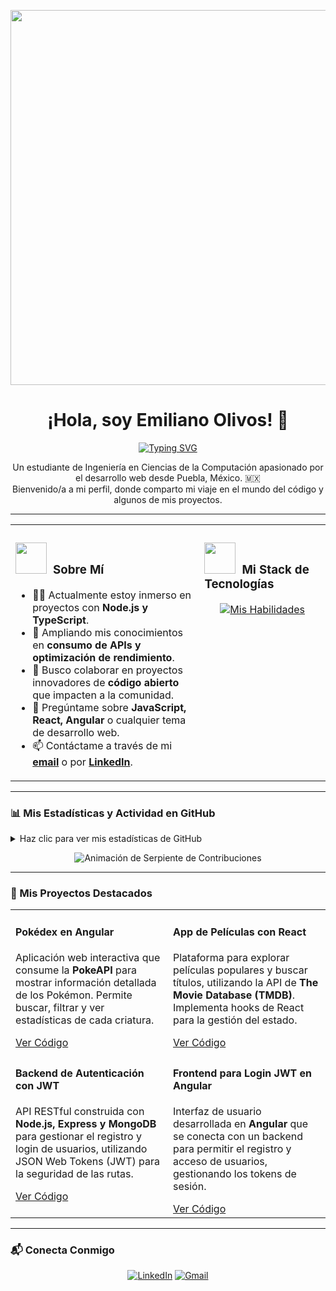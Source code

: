 <p align="center">
  <img src="https://media3.giphy.com/media/v1.Y2lkPTc5MGI3NjExaWluaGJtaWI3OHk5ajY2ZnEycjlqMng0eGJjZTBqNmlvMzV1dHRvOSZlcD12MV9pbnRlcm5hbF9naWZfYnlfaWQmY3Q9Zw/FcqKy4Kj7XOK0hCW4g/giphy.gif" width="600" />
</p>

<h1 align="center">¡Hola, soy Emiliano Olivos! 👋</h1>
<p align="center">
  <a href="https://git.io/typing-svg"><img src="https://readme-typing-svg.demolab.com/?font=Fira+Code&size=25&color=36BCF7&center=true&vCenter=true&width=400&height=50&lines=Desarrollador+Web;Estudiante+de+Computación;Entusiasta+Open+Source" alt="Typing SVG" /></a>
</p>
<p align="center">
  Un estudiante de Ingeniería en Ciencias de la Computación apasionado por el desarrollo web desde Puebla, México. 🇲🇽 <br />
  Bienvenido/a a mi perfil, donde comparto mi viaje en el mundo del código y algunos de mis proyectos.
</p>

---

<table>
  <tr>
    <td valign="top" width="60%">
      <h3>
        <img src="https://media.giphy.com/media/VgCDAzcKvsR6OM0uWg/giphy.gif" width="50px">
        &nbsp;Sobre Mí
      </h3>
      <ul>
        <li>👨‍💻 Actualmente estoy inmerso en proyectos con <strong>Node.js y TypeScript</strong>.</li>
        <li>🚀 Ampliando mis conocimientos en <strong>consumo de APIs y optimización de rendimiento</strong>.</li>
        <li>🤝 Busco colaborar en proyectos innovadores de <strong>código abierto</strong> que impacten a la comunidad.</li>
        <li>💬 Pregúntame sobre <strong>JavaScript, React, Angular</strong> o cualquier tema de desarrollo web.</li>
        <li>📫 Contáctame a través de mi <a href="mailto:olivosemiliano@gmail.com"><strong>email</strong></a> o por <a href="https://www.linkedin.com/in/emiliano-olivos-beltran-55a9ba372"><strong>LinkedIn</strong></a>.</li>
      </ul>
    </td>
    <td valign="top" width="40%">
      <h3>
      <img src="https://media.giphy.com/media/1iLzHqmJmN3eE/giphy.gif" width="50px">
      &nbsp;Mi Stack de Tecnologías
      </h3>
      <p align="center">
        <a href="https://skillicons.dev">
          <img src="https://skillicons.dev/icons?i=html,css,scss,js,ts,react,angular,python,django,c,git,docker,postman,vscode,gulp,nodejs&perline=4" alt="Mis Habilidades" />
        </a>
      </p>
    </td>
  </tr>
</table>

---

### 📊 Mis Estadísticas y Actividad en GitHub

<details>
  <summary>Haz clic para ver mis estadísticas de GitHub</summary>
  <p align="center">
    <img height="180em" src="https://github-readme-stats.vercel.app/api?username=0l1vos&show_icons=true&theme=tokyonight&include_all_commits=true&count_private=true"/>
    <img height="180em" src="https://github-readme-stats.vercel.app/api/top-langs/?username=0l1vos&layout=compact&langs_count=8&theme=tokyonight"/>
  </p>
</details>

<p align="center">
  <img src="https://raw.githubusercontent.com/0l1vos/0l1vos/output/github-contribution-grid-snake.svg" alt="Animación de Serpiente de Contribuciones"/>
</p>

---

### 🚀 Mis Proyectos Destacados

<table width="100%">
  <tr>
    <td width="50%" valign="top">
      <h4>Pokédex en Angular</h4>
      <p>Aplicación web interactiva que consume la <strong>PokeAPI</strong> para mostrar información detallada de los Pokémon. Permite buscar, filtrar y ver estadísticas de cada criatura.</p>
      <a href="https://github.com/0l1vos/Pokedex-con-Angular" target="_blank">Ver Código</a>
    </td>
    <td width="50%" valign="top">
      <h4>App de Películas con React</h4>
      <p>Plataforma para explorar películas populares y buscar títulos, utilizando la API de <strong>The Movie Database (TMDB)</strong>. Implementa hooks de React para la gestión del estado.</p>
      <a href="https://github.com/0l1vos/React-Peliculas-App" target="_blank">Ver Código</a>
    </td>
  </tr>
    <tr>
    <td width="50%" valign="top">
      <h4>Backend de Autenticación con JWT</h4>
      <p>API RESTful construida con <strong>Node.js, Express y MongoDB</strong> para gestionar el registro y login de usuarios, utilizando JSON Web Tokens (JWT) para la seguridad de las rutas.</p>
      <a href="https://github.com/0l1vos/Login-con-NodeJS-y-JWT" target="_blank">Ver Código</a>
    </td>
    <td width="50%" valign="top">
      <h4>Frontend para Login JWT en Angular</h4>
      <p>Interfaz de usuario desarrollada en <strong>Angular</strong> que se conecta con un backend para permitir el registro y acceso de usuarios, gestionando los tokens de sesión.</p>
      <a href="https://github.com/0l1vos/Frontend-con-Angular-JWT" target="_blank">Ver Código</a>
    </td>
  </tr>
</table>

---

### 📬 Conecta Conmigo

<p align="center">
  <a href="https://www.linkedin.com/in/emiliano-olivos-beltran-55a9ba372" target="_blank"><img src="https://img.shields.io/badge/LinkedIn-0A66C2?style=for-the-badge&logo=linkedin&logoColor=white" alt="LinkedIn"></a>
  <a href="mailto:olivosemiliano@gmail.com" target="_blank"><img src="https://img.shields.io/badge/Gmail-D14836?style=for-the-badge&logo=gmail&logoColor=white" alt="Gmail"></a>
</p>
